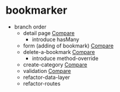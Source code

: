 # bookmarker

- branch order
  - detail page <a href='https://github.com/ericpkatz/bookmarker/compare/detail-page?expand=1'>Compare</a>
    - introduce hasMany
  - form (adding of bookmark) <a href='https://github.com/ericpkatz/bookmarker/compare/detail-page...form?expand=1'>Compare</a>
  - delete-a-bookmark <a href='https://github.com/ericpkatz/bookmarker/compare/form...delete-a-bookmark?expand=1'>Compare</a>
    - introduce method-override
  - create-category <a href='https://github.com/ericpkatz/bookmarker/compare/delete-a-bookmark...create-category?expand=1'>Compare</a>
  - validation <a href='https://github.com/ericpkatz/bookmarker/compare/create-category...validation?expand=1'>Compare</a>
  - refactor-data-layer
  - refactor-routes
